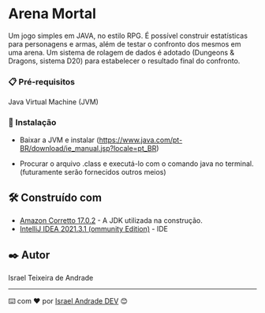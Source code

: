 # Arena Mortal

Um jogo simples em JAVA, no estilo RPG. É possível construir estatísticas para personagens e armas, além de testar o confronto dos mesmos em uma arena. Um sistema de rolagem de dados é adotado (Dungeons & Dragons, sistema D20) para estabelecer o resultado final do confronto.

### 📋 Pré-requisitos

Java Virtual Machine (JVM)

### 🔧 Instalação

- Baixar a JVM e instalar (https://www.java.com/pt-BR/download/ie_manual.jsp?locale=pt_BR)

- Procurar o arquivo .class e executá-lo com o comando java no terminal. (futuramente serão fornecidos outros meios)

## 🛠️ Construído com

* [Amazon Corretto 17.0.2](https://docs.aws.amazon.com/corretto/latest/corretto-17-ug/downloads-list.html) - A JDK utilizada na construção.
* [IntelliJ IDEA 2021.3.1 (ommunity Edition)](https://www.jetbrains.com/pt-br/idea/download/#section=linux) - IDE

## ✒️ Autor

Israel Teixeira de Andrade

---
⌨️ com ❤️ por [Israel Andrade DEV](https://github.com/israeltandrade) 😊
